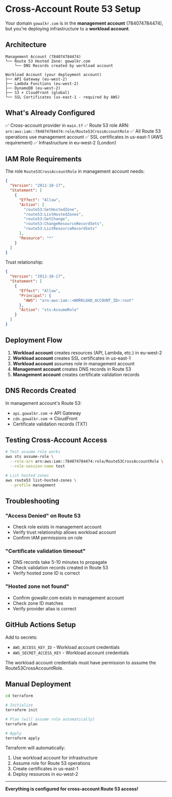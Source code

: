 # Cross-Account Route 53 Setup

Your domain `gowalkr.com` is in the **management account** (784074784474), but you're deploying infrastructure to a **workload account**.

## Architecture

```
Management Account (784074784474)
└── Route 53 Hosted Zone: gowalkr.com
    └── DNS Records created by workload account

Workload Account (your deployment account)
├── API Gateway (eu-west-2)
├── Lambda Functions (eu-west-2)
├── DynamoDB (eu-west-2)
├── S3 + CloudFront (global)
└── SSL Certificates (us-east-1 - required by AWS)
```

## What's Already Configured

✅ Cross-account provider in `main.tf`
✅ Route 53 role ARN: `arn:aws:iam::784074784474:role/Route53CrossAccountRole`
✅ All Route 53 operations use management account
✅ SSL certificates in us-east-1 (AWS requirement)
✅ Infrastructure in eu-west-2 (London)

## IAM Role Requirements

The role `Route53CrossAccountRole` in management account needs:

```json
{
  "Version": "2012-10-17",
  "Statement": [
    {
      "Effect": "Allow",
      "Action": [
        "route53:GetHostedZone",
        "route53:ListHostedZones",
        "route53:GetChange",
        "route53:ChangeResourceRecordSets",
        "route53:ListResourceRecordSets"
      ],
      "Resource": "*"
    }
  ]
}
```

Trust relationship:
```json
{
  "Version": "2012-10-17",
  "Statement": [
    {
      "Effect": "Allow",
      "Principal": {
        "AWS": "arn:aws:iam::<WORKLOAD_ACCOUNT_ID>:root"
      },
      "Action": "sts:AssumeRole"
    }
  ]
}
```

## Deployment Flow

1. **Workload account** creates resources (API, Lambda, etc.) in eu-west-2
2. **Workload account** creates SSL certificates in us-east-1
3. **Workload account** assumes role in management account
4. **Management account** creates DNS records in Route 53
5. **Management account** creates certificate validation records

## DNS Records Created

In management account's Route 53:
- `api.gowalkr.com` → API Gateway
- `cdn.gowalkr.com` → CloudFront
- Certificate validation records (TXT)

## Testing Cross-Account Access

```bash
# Test assume role works
aws sts assume-role \
  --role-arn arn:aws:iam::784074784474:role/Route53CrossAccountRole \
  --role-session-name test

# List hosted zones
aws route53 list-hosted-zones \
  --profile management
```

## Troubleshooting

### "Access Denied" on Route 53
- Check role exists in management account
- Verify trust relationship allows workload account
- Confirm IAM permissions on role

### "Certificate validation timeout"
- DNS records take 5-10 minutes to propagate
- Check validation records created in Route 53
- Verify hosted zone ID is correct

### "Hosted zone not found"
- Confirm gowalkr.com exists in management account
- Check zone ID matches
- Verify provider alias is correct

## GitHub Actions Setup

Add to secrets:
- `AWS_ACCESS_KEY_ID` - Workload account credentials
- `AWS_SECRET_ACCESS_KEY` - Workload account credentials

The workload account credentials must have permission to assume the Route53CrossAccountRole.

## Manual Deployment

```bash
cd terraform

# Initialize
terraform init

# Plan (will assume role automatically)
terraform plan

# Apply
terraform apply
```

Terraform will automatically:
1. Use workload account for infrastructure
2. Assume role for Route 53 operations
3. Create certificates in us-east-1
4. Deploy resources in eu-west-2

---

**Everything is configured for cross-account Route 53 access!**
